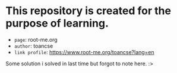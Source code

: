 # This repository is created for the purpose of learning.

- `page`: root-me.org
- `author`: toancse
- `link profile`:  https://www.root-me.org/toancse?lang=en

 Some solution i solved in last time but forgot to note here. :>
